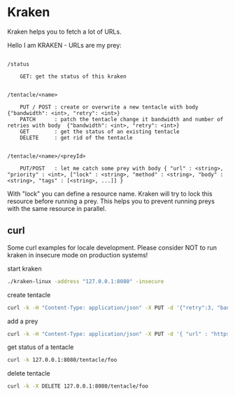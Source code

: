 Kraken
======

Kraken helps you to fetch a lot of URLs.

Hello I am KRAKEN - URLs are my prey:

```

/status

	GET: get the status of this kraken


/tentacle/<name>

	PUT / POST : create or overwrite a new tentacle with body {"bandwidth": <int>, "retry": <int>}
	PATCH      : patch the tentacle change it bandwidth and number of retries with body  {"bandwidth": <int>, "retry": <int>}
	GET        : get the status of an existing tentacle
	DELETE     : get rid of the tentacle


/tentacle/<name>/<preyId>

	PUT/POST   : let me catch some prey with body { "url" : <string>, "priority" : <int>, ["lock" : <string>, "method" : <string>, "body" : <string>, "tags" : [<string>, ...]] }

```

With "lock" you can define a resource name. Kraken will try to lock this resource before running a prey. This helps you to prevent running preys with the same resource in parallel.

curl
----

Some curl examples for locale development. Please consider NOT to run kraken in insecure mode on production systems!

start kraken

```bash
./kraken-linux -address "127.0.0.1:8080" -insecure
```

create tentacle

```bash
curl -k -H "Content-Type: application/json" -X PUT -d '{"retry":3, "bandwidth":2}' 127.0.0.1:8080/tentacle/foo
```

add a prey

```bash
curl -k -H "Content-Type: application/json" -X PUT -d '{ "url" : "https://www.google.com", "priority" : 100}' 127.0.0.1:8080/tentacle/foo/prey1
```

get status of a tentacle

```bash
curl -k 127.0.0.1:8080/tentacle/foo
```

delete tentacle

```bash
curl -k -X DELETE 127.0.0.1:8080/tentacle/foo
```

